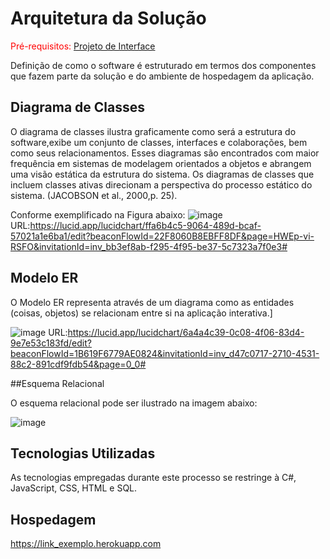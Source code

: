 # Arquitetura da Solução

<span style="color:red">Pré-requisitos: <a href="3-Projeto de Interface.md"> Projeto de Interface</a></span>

Definição de como o software é estruturado em termos dos componentes que fazem parte da solução e do ambiente de hospedagem da aplicação.

## Diagrama de Classes

O diagrama de classes ilustra graficamente como será a estrutura do software,exibe um conjunto de classes, interfaces e colaborações, bem como seus relacionamentos. Esses diagramas são encontrados com maior frequência em sistemas de modelagem orientados a objetos e abrangem uma visão estática da estrutura do sistema. Os diagramas de classes que incluem classes ativas direcionam a perspectiva do processo estático do sistema. (JACOBSON et al., 2000,p. 25).

Conforme exemplificado na Figura abaixo: 
![image](https://user-images.githubusercontent.com/83511889/135730382-4423bf1f-b5a0-41b2-ae65-56f2740de869.png)
URL:https://lucid.app/lucidchart/ffa6b4c5-9064-489d-bcaf-57021a1e6ba1/edit?beaconFlowId=22F8060B8EBFF8DF&page=HWEp-vi-RSFO&invitationId=inv_bb3ef8ab-f295-4f95-be37-5c7323a7f0e3#



## Modelo ER

O Modelo ER representa através de um diagrama como as entidades (coisas, objetos) se relacionam entre si na aplicação interativa.]

![image](https://user-images.githubusercontent.com/83511889/135731110-01eba9d4-8fd0-477f-9656-2f6329cef2cf.png)
URL:https://lucid.app/lucidchart/6a4a4c39-0c08-4f06-83d4-9e7e53c183fd/edit?beaconFlowId=1B619F6779AE0824&invitationId=inv_d47c0717-2710-4531-88c2-891cdf9fdb54&page=0_0#

##Esquema Relacional

O esquema relacional pode ser ilustrado na imagem abaixo: 

![image](https://user-images.githubusercontent.com/83511889/135731603-8ed7ca32-802a-491c-87e5-05273b821e07.png)

## Tecnologias Utilizadas

As tecnologias empregadas durante este processo se restringe à C#, JavaScript, CSS, HTML e SQL.

## Hospedagem

https://link_exemplo.herokuapp.com

